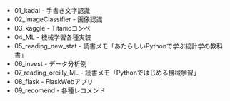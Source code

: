 
- 01_kadai - 手書き文字認識
- 02_ImageClassifier - 画像認識
- 03_kaggle - Titanicコンペ
- 04_ML - 機械学習各種実装
- 05_reading_new_stat - 読書メモ「あたらしいPythonで学ぶ統計学の教科書」
- 06_invest - データ分析例
- 07_reading_oreilly_ML - 読書メモ「Pythonではじめる機械学習」
- 08_flask - FlaskWebアプリ
- 09_recomend - 各種レコメンド
